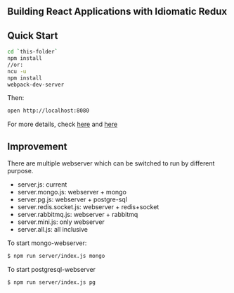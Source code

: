 ## Building React Applications with Idiomatic Redux

## Quick Start

```bash
cd `this-folder`
npm install
//or:
ncu -u
npm install
webpack-dev-server
```

Then:

```bash
open http://localhost:8080
```

For more details, check [here](./docs/HISTORY.md) and [here](./docs/DEV.md)

## Improvement

There are multiple webserver which can be switched to run by different purpose.


- server.js: current
- server.mongo.js: webserver + mongo
- server.pg.js:  webserver + postgre-sql
- server.redis.socket.js: webserver + redis+socket
- server.rabbitmq.js: webserver + rabbitmq
- server.mini.js: only webserver
- server.all.js:  all inclusive

To start mongo-webserver:
```bash
$ npm run server/index.js mongo
```

To start postgresql-webserver
```bash
$ npm run server/index.js pg
```
